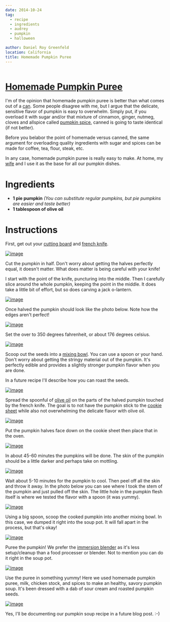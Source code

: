 ```yaml
---
date: 2014-10-24
tag:
  - recipe
  - ingredients
  - audrey
  - pumpkin
  - halloween

author: Daniel Roy Greenfeld
location: California
title: Homemade Pumpkin Puree
---
```


<div class="twelve wide column">
  <h1 class="ui block header">
    <div class="content">
      <a href="/homemade-pumpkin-puree ">Homemade Pumpkin Puree</a>
    </div>
  </h1>
  <p>
    I'm of the opinion that homemade pumpkin puree is better than what comes out
    of a
    <a
      href="http://www.amazon.com/Farmers-Market-Organic-Pumpkin-15-Ounce/dp/B0062A87HA/ref=sr_1_1?tag=mlinar-20"
      target="_blank"
      >can</a
    >. Some people disagree with me, but I argue that the delicate, sensitive
    flavor of pumpkin is easy to overwhelm. Simply put, if you overload it with
    sugar and/or that mixture of cinnamon, ginger, nutmeg, cloves and allspice
    called
    <a
      href="http://www.amazon.com/Culinary-Secrets-Pumpkin-Pie-Spice/dp/B00OGNFZA2/ref=sr_1_14?tag=mlinar-20"
      target="_blank"
      >pumpkin spice</a
    >, canned is going to taste identical (if not better).
  </p>
  <p>
    Before you belabor the point of homemade versus canned, the same argument
    for overloading quality ingredients with sugar and spices can be made for
    coffee, tea, flour, steak, etc.
  </p>
  <p>
    In any case, homemade pumpkin puree is really easy to make. At home, my
    <a href="https://twitter.com/audreyr" target="_blank">wife</a> and I use it
    as the base for all our pumpkin dishes.
  </p>
  <h1 id="ingredients">Ingredients</h1>
  <ul>
    <li>
      <strong>1 pie pumpkin</strong>
      <em
        >(You can substitute regular pumpkins, but pie pumpkins are easier and
        taste better)</em
      >
    </li>
    <li><strong>1 tablespoon of olive oil</strong></li>
  </ul>
  <h1 id="instructions">Instructions</h1>
  <p>
    First, get out your
    <a
      href="http://www.amazon.com/Microban-Antimicrobial-Cutting-Board-Green/dp/B00BM9939C/ref=sr_1_1?tag=mlinar-20"
      target="_blank"
      >cutting board</a
    >
    and
    <a
      href="http://www.amazon.com/Victorinox-Fibrox-8-Inch-Chefs-Knife/dp/B000638D32/ref=zg_bs_289857_1?tag=mlinar-20"
      target="_blank"
      >french knife</a
    >.
  </p>
  <p>
    <a
      href="https://pydanny.com/static/homemade-pumpkin-puree/pumpkin-uncut.jpg"
      target="_blank"
      ><img
        alt="image"
        src="https://pydanny.com/static/homemade-pumpkin-puree/pumpkin-uncut.jpg"
    /></a>
  </p>
  <p>
    Cut the pumpkin in half. Don't worry about getting the halves perfectly
    equal, it doesn't matter. What does matter is being careful with your knife!
  </p>
  <p>
    I start with the point of the knife, puncturing into the middle. Then I
    carefully slice around the whole pumpkin, keeping the point in the middle.
    It does take a little bit of effort, but so does carving a jack o-lantern.
  </p>
  <p>
    <a
      href="https://pydanny.com/static/homemade-pumpkin-puree/slicing-pumpkin.jpg"
      target="_blank"
      ><img
        alt="image"
        src="https://pydanny.com/static/homemade-pumpkin-puree/slicing-pumpkin.jpg"
    /></a>
  </p>
  <p>
    Once halved the pumpkin should look like the photo below. Note how the edges
    aren't perfect!
  </p>
  <p>
    <a
      href="https://pydanny.com/static/homemade-pumpkin-puree/halved-pumpkin.jpg"
      target="_blank"
      ><img
        alt="image"
        src="https://pydanny.com/static/homemade-pumpkin-puree/halved-pumpkin.jpg"
    /></a>
  </p>
  <p>Set the over to 350 degrees fahrenheit, or about 176 degrees celsius.</p>
  <p>
    <a
      href="https://pydanny.com/static/homemade-pumpkin-puree/setting-oven.jpg"
      target="_blank"
      ><img
        alt="image"
        src="https://pydanny.com/static/homemade-pumpkin-puree/setting-oven.jpg"
    /></a>
  </p>
  <p>
    Scoop out the seeds into a
    <a
      href="http://www.amazon.com/iSi-Basics-Flexible-Silicone-Mixing/dp/B000S17WNO/ref=sr_1_7?tag=mlinar-20"
      target="_blank"
      >mixing bowl</a
    >. You can use a spoon or your hand. Don't worry about getting the stringy
    material out of the pumpkin. It's perfectly edible and provides a slightly
    stronger pumpkin flavor when you are done.
  </p>
  <p>In a future recipe I'll describe how you can roast the seeds.</p>
  <p>
    <a
      href="https://pydanny.com/static/homemade-pumpkin-puree/scoop-out-pumpkin.jpg"
      target="_blank"
      ><img
        alt="image"
        src="https://pydanny.com/static/homemade-pumpkin-puree/scoop-out-pumpkin.jpg"
    /></a>
  </p>
  <p>
    Spread the spoonful of
    <a
      href="http://www.amazon.com/California-Olive-Ranch-Extra-Virgin/dp/B004ULUVU4/ref=sr_1_1?tag=mlinar-20"
      target="_blank"
      >olive oil</a
    >
    on the parts of the halved pumpkin touched by the french knife. The goal is
    to not have the pumpkin stick to the
    <a
      href="http://www.amazon.com/Nordic-Ware-Natural-Aluminum-Commercial/dp/B000G0KJG4/ref=sr_1_1?tag=mlinar-20"
      target="_blank"
      >cookie sheet</a
    >
    while also not overwhelming the delicate flavor with olive oil.
  </p>
  <p>
    <a
      href="https://pydanny.com/static/homemade-pumpkin-puree/oiling-pumpkins.jpg"
      target="_blank"
      ><img
        alt="image"
        src="https://pydanny.com/static/homemade-pumpkin-puree/oiling-pumpkins.jpg"
    /></a>
  </p>
  <p>
    Put the pumpkin halves face down on the cookie sheet then place that in the
    oven.
  </p>
  <p>
    <a
      href="https://pydanny.com/static/homemade-pumpkin-puree/oven.jpg"
      target="_blank"
      ><img
        alt="image"
        src="https://pydanny.com/static/homemade-pumpkin-puree/oven.jpg"
    /></a>
  </p>
  <p>
    In about 45-60 minutes the pumpkins will be done. The skin of the pumpkin
    should be a little darker and perhaps take on mottling.
  </p>
  <p>
    <a
      href="https://pydanny.com/static/homemade-pumpkin-puree/done-pumpkins.jpg"
      target="_blank"
      ><img
        alt="image"
        src="https://pydanny.com/static/homemade-pumpkin-puree/done-pumpkins.jpg"
    /></a>
  </p>
  <p>
    Wait about 5-10 minutes for the pumpkin to cool. Then peel off all the skin
    and throw it away. In the photo below you can see where I took the stem of
    the pumpkin and just pulled off the skin. The little hole in the pumpkin
    flesh itself is where we tested the flavor with a spoon (it was yummy).
  </p>
  <p>
    <a
      href="https://pydanny.com/static/homemade-pumpkin-puree/peeling-pumpkin.jpg"
      target="_blank"
      ><img
        alt="image"
        src="https://pydanny.com/static/homemade-pumpkin-puree/peeling-pumpkin.jpg"
    /></a>
  </p>
  <p>
    Using a big spoon, scoop the cooked pumpkin into another mixing bowl. In
    this case, we dumped it right into the soup pot. It will fall apart in the
    process, but that's okay!
  </p>
  <p>
    <a
      href="https://pydanny.com/static/homemade-pumpkin-puree/cooked-pumpkin.jpg"
      target="_blank"
      ><img
        alt="image"
        src="https://pydanny.com/static/homemade-pumpkin-puree/cooked-pumpkin.jpg"
    /></a>
  </p>
  <p>
    Puree the pumpkin! We prefer the
    <a
      href="http://www.amazon.com/Cuisinart-HB-155PC-Blender-Blending-Attachments/dp/B00DOK0R2O/ref=sr_1_3?tag=mlinar-20"
      target="_blank"
      >immersion blender</a
    >
    as it's less setup/cleanup than a food processer or blender. Not to mention
    you can do it right in the soup pot.
  </p>
  <p>
    <a
      href="https://pydanny.com/static/homemade-pumpkin-puree/pumpkin-puree.jpg"
      target="_blank"
      ><img
        alt="image"
        src="https://pydanny.com/static/homemade-pumpkin-puree/pumpkin-puree.jpg"
    /></a>
  </p>
  <p>
    Use the puree in something yummy! Here we used homemade pumpkin puree, milk,
    chicken stock, and spices to make an healthy, savory pumpkin soup. It's been
    dressed with a dab of sour cream and roasted pumpkin seeds.
  </p>
  <p>
    <a
      href="https://pydanny.com/static/homemade-pumpkin-puree/pumpkin-soup.jpg"
      target="_blank"
      ><img
        alt="image"
        src="https://pydanny.com/static/homemade-pumpkin-puree/pumpkin-soup.jpg"
    /></a>
  </p>
  <p>
    Yes, I'll be documenting our pumpkin soup recipe in a future blog post. :-)
  </p>
  </div>
